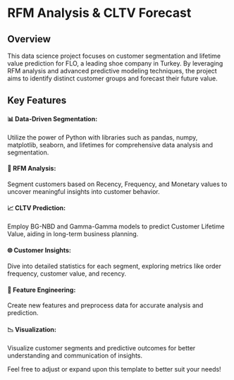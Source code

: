 # RFM Analysis & CLTV Forecast
 
## Overview
This data science project focuses on customer segmentation and lifetime value prediction for FLO, a leading shoe company in Turkey. By leveraging RFM analysis and advanced predictive modeling techniques, the project aims to identify distinct customer groups and forecast their future value.

## Key Features

#### 📊 Data-Driven Segmentation:
Utilize the power of Python with libraries such as pandas, numpy, matplotlib, seaborn, and lifetimes for comprehensive data analysis and segmentation.

#### 🚀 RFM Analysis:
Segment customers based on Recency, Frequency, and Monetary values to uncover meaningful insights into customer behavior.

#### 📈 CLTV Prediction:
Employ BG-NBD and Gamma-Gamma models to predict Customer Lifetime Value, aiding in long-term business planning.

#### 🌐 Customer Insights:
Dive into detailed statistics for each segment, exploring metrics like order frequency, customer value, and recency.

#### 🧪 Feature Engineering:
Create new features and preprocess data for accurate analysis and prediction.

#### 📉 Visualization:
Visualize customer segments and predictive outcomes for better understanding and communication of insights.

Feel free to adjust or expand upon this template to better suit your needs!
